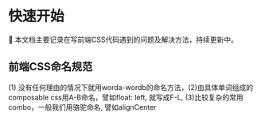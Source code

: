 # 快速开始

🚀 本文档主要记录在写前端CSS代码遇到的问题及解决方法，持续更新中。

## 前端CSS命名规范

(1) 没有任何理由的情况下就用worda-wordb的命名方法，(2)由具体单词组成的composable css用A-B命名，譬如float: left, 就写成F-L, (3)比较复杂的常用combo，一般我们用骆驼命名, 譬如alignCenter